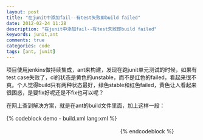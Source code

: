 ```yaml
---
layout: post
title: "在junit中添加fail--有test失败即build failed"
date: 2012-02-24 11:28
description: "在junit中添加fail--有test失败即build failed"
keywords: junit,ant
comments: true
categories: code
tags: [ant, junit]
---
```

  
项目使用jenkins做持续集成，ant来构建，发现在跑junit单元测试的时候，如果有test case失败了，ci的状态是黄色的unstable，而不是红色的failed，看起来很不爽。个人觉得build只有两种状态最好，绿色stable和红色failed，黄色让人看起来很困惑，是要fix好呢还是不fix也可以呢？  
  
  在网上查到解决方案，就是在ant的build文件里面，加上这样一段：  
  
{% codeblock demo - build.xml lang:xml %}
　　<target name="unitTest" depends="runCompileTest">
　　　　<junit printsummary="on" failureproperty="junit.failure">
　　　　　　<!-- some code here-->
　　　　</junit>

　　　　<fail message="Some tests failed - Build failed" status="2">
　　　　    <condition>
　　　　        <isset property="junit.failure" />
　　　　    </condition>
　　　　</fail>
    </target>
{% endcodeblock %}  